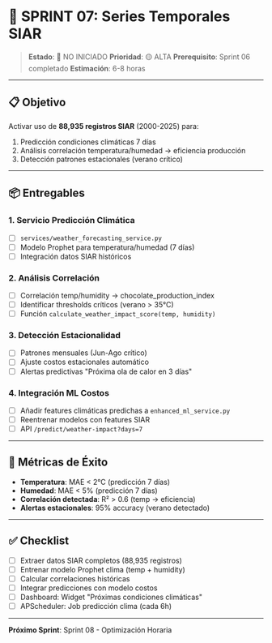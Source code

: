 # 🎯 SPRINT 07: Series Temporales SIAR

> **Estado**: 🔴 NO INICIADO
> **Prioridad**: 🟡 ALTA
> **Prerequisito**: Sprint 06 completado
> **Estimación**: 6-8 horas

---

## 📋 Objetivo

Activar uso de **88,935 registros SIAR** (2000-2025) para:
1. Predicción condiciones climáticas 7 días
2. Análisis correlación temperatura/humedad → eficiencia producción
3. Detección patrones estacionales (verano crítico)

---

## 📦 Entregables

### 1. Servicio Predicción Climática
- [ ] `services/weather_forecasting_service.py`
- [ ] Modelo Prophet para temperatura/humedad (7 días)
- [ ] Integración datos SIAR históricos

### 2. Análisis Correlación
- [ ] Correlación temp/humidity → chocolate_production_index
- [ ] Identificar thresholds críticos (verano > 35°C)
- [ ] Función `calculate_weather_impact_score(temp, humidity)`

### 3. Detección Estacionalidad
- [ ] Patrones mensuales (Jun-Ago crítico)
- [ ] Ajuste costos estacionales automático
- [ ] Alertas predictivas "Próxima ola de calor en 3 días"

### 4. Integración ML Costos
- [ ] Añadir features climáticas predichas a `enhanced_ml_service.py`
- [ ] Reentrenar modelos con features SIAR
- [ ] API `/predict/weather-impact?days=7`

---

## 🧪 Métricas de Éxito

- **Temperatura**: MAE < 2°C (predicción 7 días)
- **Humedad**: MAE < 5% (predicción 7 días)
- **Correlación detectada**: R² > 0.6 (temp → eficiencia)
- **Alertas estacionales**: 95% accuracy (verano detectado)

---

## ✅ Checklist

- [ ] Extraer datos SIAR completos (88,935 registros)
- [ ] Entrenar modelo Prophet clima (temp + humidity)
- [ ] Calcular correlaciones históricas
- [ ] Integrar predicciones con modelo costos
- [ ] Dashboard: Widget "Próximas condiciones climáticas"
- [ ] APScheduler: Job predicción clima (cada 6h)

---

**Próximo Sprint**: Sprint 08 - Optimización Horaria
